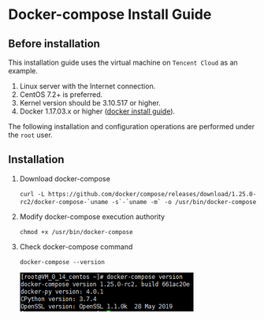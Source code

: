 # Docker-compose Install Guide

## Before installation
This installation guide uses the virtual machine on `Tencent Cloud` as an example.

1. Linux server with the Internet connection.
2. CentOS 7.2+ is preferred.
3. Kernel version should be 3.10.517 or higher.
4. Docker 1.17.03.x or higher ([docker install guide](https://github.com/WeBankPartners/we-cmdb/blob/master/cmdb-wiki/docs/install/docker_install_guide_en.md)).

The following installation and configuration operations are performed under the `root` user.

## Installation
1. Download docker-compose

	```shell script
	curl -L https://github.com/docker/compose/releases/download/1.25.0-rc2/docker-compose-`uname -s`-`uname -m` -o /usr/bin/docker-compose
	```

2. Modify docker-compose execution authority

	```shell script
	chmod +x /usr/bin/docker-compose
	```

3. Check docker-compose command

	```shell script
	docker-compose --version
	```

	![docker-compose_version](images/docker-compose_version.png)